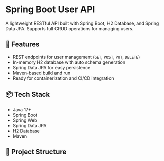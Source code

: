 # Spring Boot User API

A lightweight RESTful API built with Spring Boot, H2 Database, and Spring Data JPA. Supports full CRUD operations for managing users.

## 🚀 Features

- REST endpoints for user management (`GET`, `POST`, `PUT`, `DELETE`)
- In-memory H2 database with auto schema generation
- Spring Data JPA for easy persistence
- Maven-based build and run
- Ready for containerization and CI/CD integration

## 📦 Tech Stack

- Java 17+
- Spring Boot
- Spring Web
- Spring Data JPA
- H2 Database
- Maven

## 📁 Project Structure

